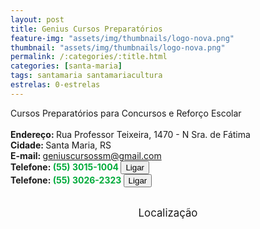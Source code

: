 ```yaml
---
layout: post
title: Genius Cursos Preparatórios
feature-img: "assets/img/thumbnails/logo-nova.png"
thumbnail: "assets/img/thumbnails/logo-nova.png"
permalink: /:categories/:title.html
categories: [santa-maria]
tags: santamaria santamariacultura
estrelas: 0-estrelas
---
```

Cursos Preparatórios para Concursos e Reforço Escolar<!-- more --><br />
 <br/>
<b>Endereço: </b>Rua Professor Teixeira, 1470 - N Sra. de Fátima<br />
<b>Cidade: </b>Santa Maria, RS<br />
<b>E-mail: </b>geniuscursossm@gmail.com<br />
<b>Telefone: <span style="color: #00ab3a;">(55) 3015-1004</span> <a href="tel:5530151004"><button class="ligar">Ligar</button></a></b><br />
<b>Telefone: <span style="color: #00ab3a;">(55) 3026-2323</span> <a href="tel:5530262323"><button class="ligar">Ligar</button></a></b><br />
<br />
<style>
      #map {
        height: 400px;
        width: 100%;
       }
    </style>

<div style="font-size: larger; text-align: center;">
Localização</div>
<div id="map">
<script>
      function initMap() {
        var uluru = {lat: -29.6948768, lng: -53.8143027};
        var map = new google.maps.Map(document.getElementById('map'), {
          zoom: 17,
          center: uluru
        });
        var marker = new google.maps.Marker({
          position: uluru,
          map: map
        });
      }
    </script>
    <script async="" defer="" src="https://maps.googleapis.com/maps/api/js?key=AIzaSyDDc8SHLmOesJRaXCW0fZ2ST09W4s0ME5g&amp;callback=initMap">
    </script>
</div>
